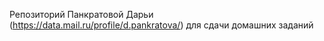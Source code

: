 Репозиторий Панкратовой Дарьи (https://data.mail.ru/profile/d.pankratova/) для сдачи домашних заданий
